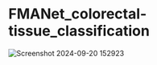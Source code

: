 # FMANet_colorectal-tissue_classification
![Screenshot 2024-09-20 152923](https://github.com/user-attachments/assets/3331f22e-b241-499d-9688-0bba16a1697c)
